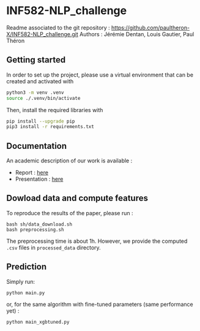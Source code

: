 # INF582-NLP_challenge
Readme associated to the git repository : https://github.com/paultheron-X/INF582-NLP_challenge.git
Authors : Jérémie Dentan, Louis Gautier, Paul Théron

## Getting started
In order to set up the project, please use a virtual environment that can be created and activated with
```bash
python3 -m venv .venv
source ./.venv/bin/activate
```
Then, install the required libraries with
```bash
pip install --upgrade pip
pip3 install -r requirements.txt
```

## Documentation
An academic description of our work is available :
- Report : [here](/documentation/INF582_Report.pdf)
- Presentation : [here](/documentation/INF582_slides.pdf)

## Dowload data and compute features
To reproduce the results of the paper, please run :
```
bash sh/data_download.sh
bash preprocessing.sh
```

The preprocessing time is about 1h. However, we provide the computed `.csv` files in `processed_data` directory.

## Prediction
Simply run:
```
python main.py
```
or, for the same algorithm with fine-tuned parameters (same performance yet) :
```
python main_xgbtuned.py
```